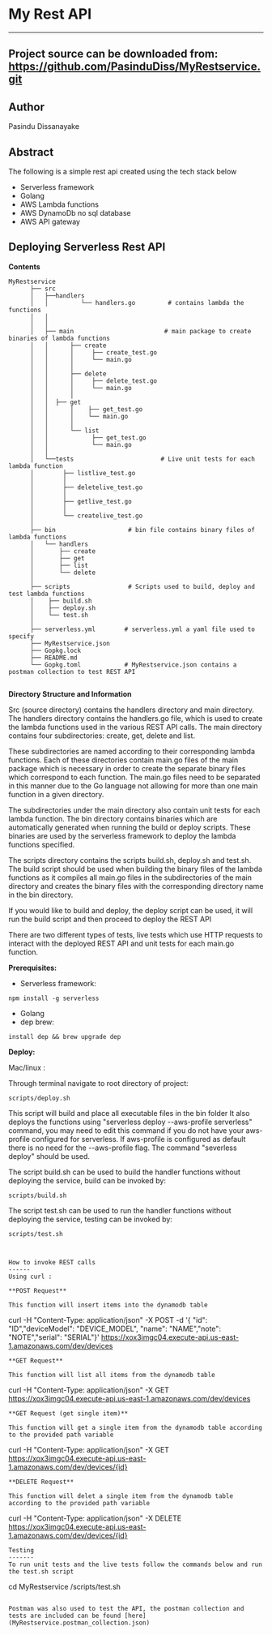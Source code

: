 My Rest API
===

---
Project source can be downloaded from:
https://github.com/PasinduDiss/MyRestservice.git
----

Author
------

Pasindu Dissanayake

Abstract
--------
The following is a simple rest api created using the tech stack below
- Serverless framework  
- Golang
- AWS Lambda functions
- AWS DynamoDb no sql database
- AWS API gateway

Deploying Serverless Rest API
-----------------------------
**Contents**
```
MyRestservice
      ├── src
      │   ├──handlers               
      │   │         └── handlers.go         # contains lambda the functions   
      │   │             
      │   │                             
      │   ├── main                         # main package to create binaries of lambda functions
      │   │      ├── create
      │   │      │     ├── create_test.go
      │   │      │     └── main.go 
      │   │      │          
      │   │      ├── delete
      │   │      │     ├── delete_test.go
      │   │      │     └── main.go      
      │   │      │
      │   │	 ├── get
      │   │      │    ├── get_test.go
      │   │      │    └── main.go 
      │   │      │
      │   │      └── list
      │   │            ├── get_test.go      
      │   │            └── main.go  
      │   │
      │   └──tests                        # Live unit tests for each lambda function
      │        ├── listlive_test.go
      │        │
      │        ├── deletelive_test.go
      │        │
      │        ├── getlive_test.go
      │        │ 
      │        └── createlive_test.go
      │   
      ├── bin                    # bin file contains binary files of lambda functions
      │   └── handlers               
      │       ├── create
      │       ├── get
      │       ├── list	     
      │       └── delete
      │ 
      ├── scripts                # Scripts used to build, deploy and test lambda functions
      │    ├── build.sh
      │    ├── deploy.sh
      │    └── test.sh
      │ 
      ├── serverless.yml        # serverless.yml a yaml file used to specify  
      ├── MyRestservice.json   
      ├── Gopkg.lock
      ├── README.md                     
      └── Gopkg.toml            # MyRestservice.json contains a postman collection to test REST API
                                          
```
**Directory Structure and Information** 

Src (source directory) contains the handlers directory and main directory. The handlers directory contains the handlers.go file, which is used to create the lambda functions used in the various REST API calls. The main directory contains four subdirectories: create, get, delete and list. 

These subdirectories are named according to their corresponding lambda functions. Each of these directories contain main.go files of the main package which is necessary in order to create the separate binary files which correspond to each function. The main.go files need to be separated in this manner due to the Go language not allowing for more than one main function in a given directory. 

The subdirectories under the main directory also contain unit tests for each lambda function. The bin directory contains binaries which are automatically generated when running the build or deploy scripts. These binaries are used by the serverless framework to deploy the lambda functions specified. 

The scripts directory contains the scripts build.sh, deploy.sh and test.sh. The build script should be used when building the binary files of the lambda functions as it compiles all main.go files in the subdirectories of the main directory and creates the binary files with the corresponding directory name in the bin directory. 

If you would like to build and deploy, the deploy script can be used, it will run the build script and then proceed to deploy the REST API

There are two different types of tests, live tests which use HTTP requests to interact with the deployed REST API and unit tests for each main.go function.

**Prerequisites:**

- Serverless framework:
```
npm install -g serverless
```
- Golang
- dep brew:
```
install dep && brew upgrade dep
```
**Deploy:**

Mac/linux :

Through terminal navigate to root directory of project:

```
scripts/deploy.sh
```
This script will build and place all executable files in the bin folder
It also deploys the functions using "serverless deploy --aws-profile serverless"
command, you may need to edit this command if you do not have your aws-profile
configured for serverless. If aws-profile is configured as default there is no
need for the --aws-profile flag. The command "severless deploy" should be used.


The script build.sh can be used to build the handler functions without deploying
the service, build can be invoked by:

```
scripts/build.sh
```

The script test.sh can be used to run the handler functions without deploying
the service, testing can be invoked by:

```
scripts/test.sh



How to invoke REST calls
------
Using curl :

**POST Request**

This function will insert items into the dynamodb table
```
curl -H "Content-Type: application/json" -X POST -d '{
"id": "ID","deviceModel": "DEVICE_MODEL", "name": "NAME","note": "NOTE","serial": "SERIAL"}' https://xox3imgc04.execute-api.us-east-1.amazonaws.com/dev/devices
```
**GET Request**

This function will list all items from the dynamodb table
```
curl -H "Content-Type: application/json" -X GET https://xox3imgc04.execute-api.us-east-1.amazonaws.com/dev/devices
```
**GET Request (get single item)**

This function will get a single item from the dynamodb table according to the provided path variable
```
curl -H "Content-Type: application/json" -X GET https://xox3imgc04.execute-api.us-east-1.amazonaws.com/dev/devices/{id}
```
**DELETE Request**

This function will delet a single item from the dynamodb table according to the provided path variable
```
curl -H "Content-Type: application/json" -X DELETE https://xox3imgc04.execute-api.us-east-1.amazonaws.com/dev/devices/{id}
```
Testing
-------
To run unit tests and the live tests follow the commands below and run the test.sh script
```
cd MyRestservice
/scripts/test.sh
```

Postman was also used to test the API, the postman collection and tests are included can be found [here](MyRestservice.postman_collection.json)
